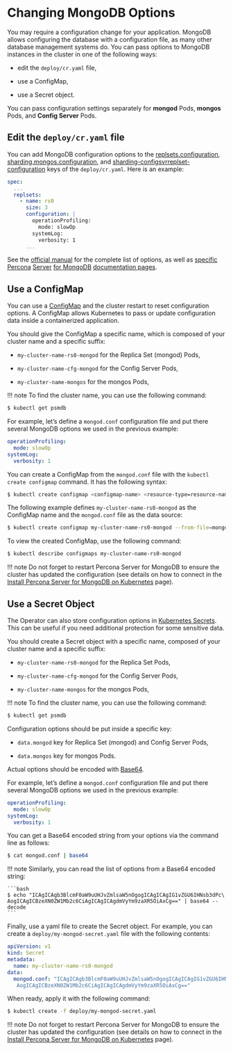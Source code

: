 # Changing MongoDB Options

You may require a configuration change for your application. MongoDB allows
configuring the database with a configuration file, as many other database
management systems do. You can pass options to MongoDB instances in the cluster
in one of the following ways:


* edit the `deploy/cr.yaml` file,


* use a ConfigMap,


* use a Secret object.

You can pass configuration settings separately for **mongod** Pods,
**mongos** Pods, and **Config Server** Pods.

## Edit the `deploy/cr.yaml` file

You can add MongoDB configuration options to the
[replsets.configuration](operator.md#replsets-configuration),
[sharding.mongos.configuration](operator.md#sharding-mongos-configuration), and
[sharding-configsvrreplset-configuration](operator.md#sharding-configsvrreplset-configuration)
keys of the `deploy/cr.yaml`. Here is an example:

```yaml
spec:
  ...
  replsets:
    - name: rs0
      size: 3
      configuration: |
        operationProfiling:
          mode: slowOp
        systemLog:
          verbosity: 1
      ...
```

See the [official manual](https://docs.mongodb.com/manual/reference/configuration-options/)
for the complete list of options, as well as
[specific](https://www.percona.com/doc/percona-server-for-mongodb/LATEST/rate-limit.html)
[Percona](https://www.percona.com/doc/percona-server-for-mongodb/LATEST/inmemory.html)
[Server](https://www.percona.com/doc/percona-server-for-mongodb/LATEST/data_at_rest_encryption.html)
[for MongoDB](https://www.percona.com/doc/percona-server-for-mongodb/LATEST/log-redaction.html)
[documentation pages](https://www.percona.com/doc/percona-server-for-mongodb/LATEST/audit-logging.html).

## Use a ConfigMap

You can use a [ConfigMap](https://kubernetes.io/docs/tasks/configure-pod-container/configure-pod-configmap/)
and the cluster restart to reset configuration options. A ConfigMap allows
Kubernetes to pass or update configuration data inside a containerized
application.

You should give the ConfigMap a specific name, which is composed of your cluster
name and a specific suffix:


* `my-cluster-name-rs0-mongod` for the Replica Set (mongod) Pods,


* `my-cluster-name-cfg-mongod` for the Config Server Pods,


* `my-cluster-name-mongos` for the mongos Pods,

!!! note
    To find the cluster name, you can use the following command:

```bash
$ kubectl get psmdb
```

For example, let’s define a `mongod.conf` configuration file and put there
several MongoDB options we used in the previous example:

```yaml
operationProfiling:
  mode: slowOp
systemLog:
  verbosity: 1
```

You can create a ConfigMap from the `mongod.conf` file with the
`kubectl create configmap` command. It has the following syntax:

```bash
$ kubectl create configmap <configmap-name> <resource-type=resource-name>
```

The following example defines `my-cluster-name-rs0-mongod` as the ConfigMap
name and the `mongod.conf` file as the data source:

```bash
$ kubectl create configmap my-cluster-name-rs0-mongod --from-file=mongod.conf=mongod.conf
```

To view the created ConfigMap, use the following command:

```bash
$ kubectl describe configmaps my-cluster-name-rs0-mongod
```

!!! note
    Do not forget to restart Percona Server for MongoDB to ensure the
    cluster has updated the configuration (see details on how to connect in the
    [Install Percona Server for MongoDB on Kubernetes](kubernetes.md#operator-kubernetes)
    page).

## Use a Secret Object

The Operator can also store configuration options in [Kubernetes Secrets](https://kubernetes.io/docs/concepts/configuration/secret/).
This can be useful if you need additional protection for some sensitive data.

You should create a Secret object with a specific name, composed of your cluster
name and a specific suffix:


* `my-cluster-name-rs0-mongod` for the Replica Set Pods,


* `my-cluster-name-cfg-mongod` for the Config Server Pods,


* `my-cluster-name-mongos` for the mongos Pods,

!!! note
    To find the cluster name, you can use the following command:

```bash
$ kubectl get psmdb
```

Configuration options should be put inside a specific key:


* `data.mongod` key for Replica Set (mongod) and Config Server Pods,


* `data.mongos` key for mongos Pods.

Actual options should be encoded with [Base64](https://en.wikipedia.org/wiki/Base64).

For example, let’s define a `mongod.conf` configuration file and put there
several MongoDB options we used in the previous example:

```yaml
operationProfiling:
  mode: slowOp
systemLog:
  verbosity: 1
```

You can get a Base64 encoded string from your options via the command line as
follows:

```bash
$ cat mongod.conf | base64
```

!!! note
    Similarly, you can read the list of options from a Base64 encoded
    string:

    ```bash
    $ echo "ICAgICAgb3BlcmF0aW9uUHJvZmlsaW5nOgogICAgICAgIG1vZGU6IHNsb3dPc\
    AogICAgICBzeXN0ZW1Mb2c6CiAgICAgICAgdmVyYm9zaXR5OiAxCg==" | base64 --decode
    ```

Finally, use a yaml file to create the Secret object. For example, you can
create a `deploy/my-mongod-secret.yaml` file with the following contents:

```yaml
apiVersion: v1
kind: Secret
metadata:
  name: my-cluster-name-rs0-mongod
data:
  mongod.conf: "ICAgICAgb3BlcmF0aW9uUHJvZmlsaW5nOgogICAgICAgIG1vZGU6IHNsb3dPc\
   AogICAgICBzeXN0ZW1Mb2c6CiAgICAgICAgdmVyYm9zaXR5OiAxCg=="
```

When ready, apply it with the following command:

```bash
$ kubectl create -f deploy/my-mongod-secret.yaml
```

!!! note
    Do not forget to restart Percona Server for MongoDB to ensure the
    cluster has updated the configuration (see details on how to connect in the
    [Install Percona Server for MongoDB on Kubernetes](kubernetes.md#operator-kubernetes)
    page).
